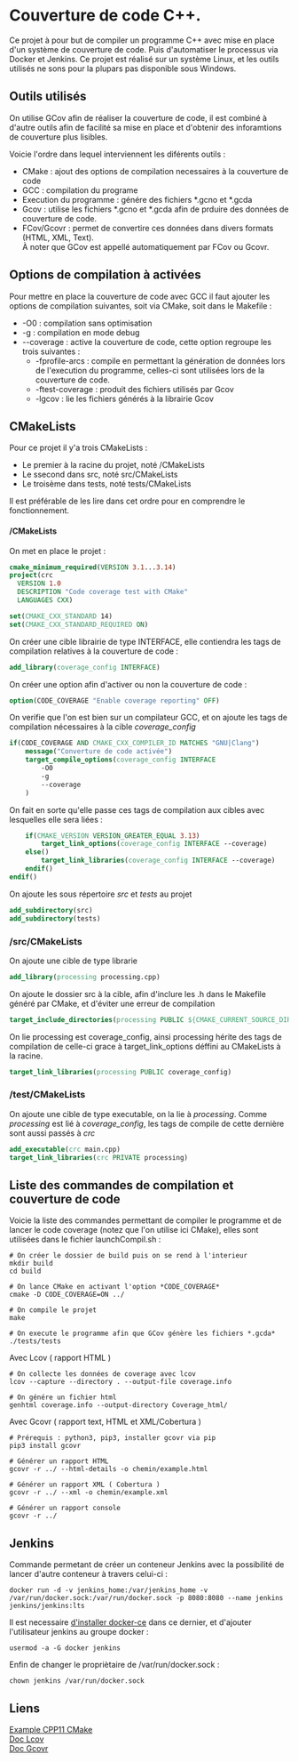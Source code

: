 # Couverture de code C++.

Ce projet à pour but de compiler un programme C++ avec mise en place d'un système de couverture de code.
Puis d'automatiser le processus via Docker et Jenkins.
Ce projet est réalisé sur un système Linux, et les outils utilisés ne sons pour la plupars pas disponible sous Windows.

## Outils utilisés

On utilise GCov afin de réaliser la couverture de code, il est combiné à d'autre outils afin de facilité sa mise en place et d'obtenir des inforamtions de couverture plus lisibles.

Voicie l'ordre dans lequel interviennent les diférents outils :
* CMake : ajout des options de compilation necessaires à la couverture de code
* GCC : compilation du programe
* Execution du programme : génére des fichiers \*.gcno et \*.gcda
* Gcov : utilise les fichiers \*.gcno et \*.gcda afin de prduire des données de couverture de code.
* FCov/Gcovr : permet de convertire ces données dans divers formats (HTML, XML, Text).  
À noter que GCov est appellé automatiquement par FCov ou Gcovr.

## Options de compilation à activées

Pour mettre en place la couverture de code avec GCC il faut ajouter les options
de compilation suivantes, soit via CMake, soit dans le Makefile :
* -O0 : compilation sans optimisation
* -g : compilation en mode debug
* --coverage : active la couverture de code, cette option regroupe les trois suivantes :
    * -fprofile-arcs : compile en permettant la génération de données lors de l'execution du programme, celles-ci sont utilisées lors de la couverture de code.
    * -ftest-coverage : produit des fichiers utilisés par Gcov
    * -lgcov : lie les fichiers générés à la librairie Gcov

## CMakeLists

Pour ce projet il y'a trois CMakeLists :
* Le premier à la racine du projet, noté /CMakeLists
* Le ssecond dans src, noté src/CMakeLists
* Le troisème dans tests, noté tests/CMakeLists

Il est préférable de les lire dans cet ordre pour en comprendre le fonctionnement.

#### /CMakeLists

On met en place le projet :
```CMake
cmake_minimum_required(VERSION 3.1...3.14)
project(crc
  VERSION 1.0
  DESCRIPTION "Code coverage test with CMake"
  LANGUAGES CXX)

set(CMAKE_CXX_STANDARD 14)
set(CMAKE_CXX_STANDARD_REQUIRED ON)
```

On créer une cible librairie de type INTERFACE, elle contiendra les tags de compilation relatives à la couverture de code :
```CMake
add_library(coverage_config INTERFACE)
```

On créer une option afin d'activer ou non la couverture de code :
```CMake
option(CODE_COVERAGE "Enable coverage reporting" OFF)
```

On verifie que l'on est bien sur un compilateur GCC, et on ajoute les tags de compilation nécessaires à la cible *coverage_config*
```CMake
if(CODE_COVERAGE AND CMAKE_CXX_COMPILER_ID MATCHES "GNU|Clang")
    message("Converture de code activée")
    target_compile_options(coverage_config INTERFACE
        -O0
        -g
        --coverage
    )
```

On fait en sorte qu'elle passe ces tags de compilation aux cibles avec lesquelles elle sera liées :
```CMake
    if(CMAKE_VERSION VERSION_GREATER_EQUAL 3.13)
        target_link_options(coverage_config INTERFACE --coverage)
    else()
        target_link_libraries(coverage_config INTERFACE --coverage)
    endif()
endif()
```

On ajoute les sous répertoire *src* et *tests* au projet
```CMake
add_subdirectory(src)
add_subdirectory(tests)
```

### /src/CMakeLists

On ajoute une cible de type librarie
```CMake
add_library(processing processing.cpp)
```

On ajoute le dossier src à la cible, afin d'inclure les .h dans le Makefile généré par CMake, et d'éviter une erreur de compilation
```CMake
target_include_directories(processing PUBLIC ${CMAKE_CURRENT_SOURCE_DIR})
```

On lie processing est coverage_config, ainsi processing hérite des tags de compilation de celle-ci grace à target_link_options déffini au CMakeLists à la racine.
```CMake
target_link_libraries(processing PUBLIC coverage_config)
```

### /test/CMakeLists

On ajoute une cible de type executable, on la lie à *processing*. Comme *processing* est lié à *coverage_config*, les tags de compile de cette dernière sont aussi passés à *crc*
```CMake
add_executable(crc main.cpp)
target_link_libraries(crc PRIVATE processing)
```

## Liste des commandes de compilation et couverture de code

Voicie la liste des commandes permettant de compiler le programme et de lancer le
code coverage (notez que l'on utilise ici CMake), elles sont utilisées dans le fichier launchCompil.sh :
```shell
# On créer le dossier de build puis on se rend à l'interieur
mkdir build
cd build

# On lance CMake en activant l'option *CODE_COVERAGE*
cmake -D CODE_COVERAGE=ON ../

# On compile le projet
make

# On execute le programme afin que GCov génère les fichiers *.gcda*
./tests/tests
```

Avec Lcov ( rapport HTML )
```shell
# On collecte les données de coverage avec lcov
lcov --capture --directory . --output-file coverage.info

# On génére un fichier html
genhtml coverage.info --output-directory Coverage_html/
```

Avec Gcovr ( rapport text, HTML et XML/Cobertura )
```shell
# Prérequis : python3, pip3, installer gcovr via pip
pip3 install gcovr

# Générer un rapport HTML
gcovr -r ../ --html-details -o chemin/example.html

# Générer un rapport XML ( Cobertura )
gcovr -r ../ --xml -o chemin/example.xml

# Générer un rapport console
gcovr -r ../
```

## Jenkins

Commande permetant de créer un conteneur Jenkins avec la possibilité de lancer d'autre conteneur à travers celui-ci :
```batch
docker run -d -v jenkins_home:/var/jenkins_home -v /var/run/docker.sock:/var/run/docker.sock -p 8080:8080 --name jenkins jenkins/jenkins:lts
```

Il est necessaire [d'installer docker-ce](https://docs.docker.com/install/linux/docker-ce/debian/) dans ce dernier, et d'ajouter l'utilisateur jenkins au groupe docker :
```shell
usermod -a -G docker jenkins
```

Enfin de changer le propriètaire de /var/run/docker.sock :
```shell
chown jenkins /var/run/docker.sock
```

## Liens
[Example CPP11 CMake](https://github.com/codecov/example-cpp11-cmake)  
[Doc Lcov](http://ltp.sourceforge.net/coverage/lcov.php)  
[Doc Gcovr](http://www.gcovr.com/en/stable/installation.html)  
